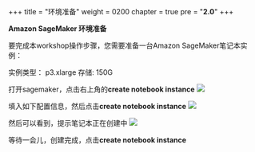 +++
title = "环境准备"
weight = 0200
chapter = true
pre = "<b>2.0</b>"
+++

**Amazon SageMaker 环境准备**

要完成本workshop操作步骤，您需要准备一台Amazon SageMaker笔记本实例：

实例类型： p3.xlarge 
存储: 150G

打开sagemaker，点击右上角的**create notebook instance**
![](./1.png)


填入如下配置信息，然后点击**create notebook instance**
![](./2.png)

然后可以看到，提示笔记本正在创建中
![](./3.png)

等待一会儿，创建完成，点击**create notebook instance**

